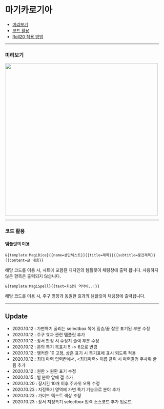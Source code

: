 # 마기카로기아
* [미리보기](#미리보기)
* [코드 활용](#코드-활용)
* [Roll20 적용 방법](https://tateck-scenario.postype.com/post/6370282)

------------------------------

### 미리보기
<img src="https://raw.githubusercontent.com/tateck-develop/roll20CustomSheet/main/magica_logia/magi_BASIC/guide.png" width="500px"></img>

* * *

### 코드 활용
#### 템플릿의 이용
```
&{template:MagiDice}{{name=상단텍스트}}{{title=제목}}{{subtitle=중간제목}}{{content=글 내용}}
```
해당 코드를 이용 시, 시트에 포함된 디자인의 템플릿이 채팅창에 출력 됩니다.
사용하지 않은 항목은 출력되지 않습니다.

```
&{template:MagiSpell}{{text=회심의 역작이..!}}
```
해당 코드를 이용 시, 주구 영창과 동일한 효과의 템플릿이 채팅창에 출력됩니다.

------------------------------
## Update
* 2020.10.12 : 가변특기 굴리는 selectbox 쪽에 짐승/꿈 잘못 표기된 부분 수정
* 2020.10.12 : 주구 효과 관련 템플릿 추가
* 2020.10.12 : 장서 판정 시 수정치 출력 부분 수정
* 2020.10.12 : 혼의 특기 목표치 5 -> 6으로 변경
* 2020.10.12 : 앵커란 10 고정, 상흔 표기 시 특기표에 표시 되도록 적용
* 2020.10.12 : 최대 마력 입력칸에서, <최대마력> 이름 클릭 시 마력결정 주사위 굴림 추가
* 2020.10.12 : 원한 > 원환 표기 수정
* 2020.10.15 : 별 분야 앞에 갭 추가
* 2020.10.20 : 장서칸 10개 이후 주사위 오류 수정
* 2020.10.23 : 지정특기 영역에 가변 특기 기능으로 분야 추가
* 2020.10.23 : 가이드 텍스트 색상 조정
* 2020.10.23 : 장서 지정특기 selectbox 입력 소스코드 추가 업로드